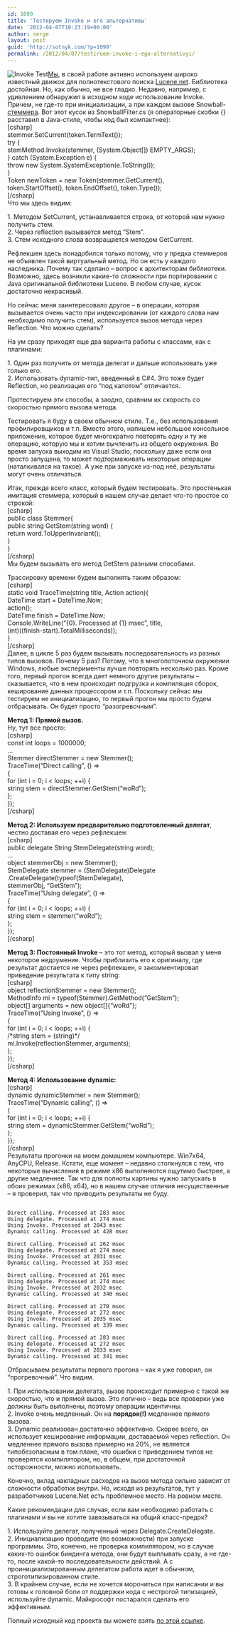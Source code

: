 ```yaml
---
id: 1099
title: 'Тестируем Invoke и его альтернативы'
date: '2012-04-07T10:23:19+00:00'
author: serge
layout: post
guid: 'http://sotnyk.com/?p=1099'
permalink: /2012/04/07/testiruem-invoke-i-ego-alternativyi/
---
```


![](http://localhost/wp-content/uploads/2012/04/InvokeTest.jpg "Invoke Test")[Мы](http://www.iveonik.com), в своей работе активно используем широко известный движок для полнотекстового поиска [Lucene.net](http://incubator.apache.org/lucene.net/). Библиотека достойная. Но, как обычно, не все гладко. Недавно, например, с удивлением обнаружил в исходном коде использование Invoke. Причем, не где-то при инициализации, а при каждом вызове Snowball-[стеммера](http://ru.wikipedia.org/wiki/%D0%A1%D1%82%D0%B5%D0%BC%D0%BC%D0%B8%D0%BD%D0%B3). Вот этот кусок из SnowballFilter.cs (я операторные скобки {} расставил в Java-стиле, чтобы код был компактнее):  
\[csharp\]  
stemmer.SetCurrent(token.TermText());  
try {  
 stemMethod.Invoke(stemmer, (System.Object\[\]) EMPTY\_ARGS);  
} catch (System.Exception e) {  
 throw new System.SystemException(e.ToString());  
}  
Token newToken = new Token(stemmer.GetCurrent(),  
 token.StartOffset(), token.EndOffset(), token.Type());  
\[/csharp\]  
Что мы здесь видим:

1\. Методом SetCurrent, устанавливается строка, от которой нам нужно получить стем.  
2\. Через reflection вызывается метод “Stem”.  
3\. Стем исходного слова возвращается методом GetCurrent.  
  
Рефлекшен здесь понадобился только потому, что у предка стеммеров не объявлен такой виртуальный метод. Но он есть у каждого наследника. Почему так сделано – вопрос к архитекторам библиотеки. Возможно, здесь возникли какие-то сложности при портировании с Java оригинальной библиотеки Lucene. В любом случае, кусок достаточно некрасивый.

Но сейчас меня заинтересовало другое – в операции, которая вызывается очень часто при индексировании (от каждого слова нам необходимо получить стем), используется вызов метода через Reflection. Что можно сделать?

На ум сразу приходят еще два варианта работы с классами, как с плагинами:

1\. Один раз получить от метода делегат и дальше использовать уже только его.  
2\. Использовать dynamic-тип, введенный в C#4. Это тоже будет Reflection, но реализация его “под капотом” отличается.

Протестируем эти способы, а заодно, сравним их скорость со скоростью прямого вызова метода.

Тестировать я буду в своем обычном стиле. Т.е., без использования профилировщиков и т.п. Вместо этого, напишем небольшое консольное приложение, которое будет многократно повторять одну и ту же операцию, которую мы и хотим вычленить из общего окружения. Во время запуска выходим из Visual Studio, поскольку даже если она просто запущена, то может подтормаживать некоторые операции (наталкивался на такое). А уже при запуске из-под неё, результаты могут очень отличаться.

Итак, прежде всего класс, который будем тестировать. Это простенькая имитация стеммера, который в нашем случае делает что-то простое со строкой:  
\[csharp\]  
public class Stemmer{  
 public string GetStem(string word) {  
 return word.ToUpperInvariant();  
 }  
}  
\[/csharp\]  
Мы будем вызывать его метод GetStem разными способами.

Трассировку времени будем выполнять таким образом:  
\[csharp\]  
static void TraceTime(string title, Action action){  
 DateTime start = DateTime.Now;  
 action();  
 DateTime finish = DateTime.Now;  
 Console.WriteLine(“{0}. Processed at {1} msec”, title,  
 (int)((finish-start).TotalMilliseconds));  
}  
\[/csharp\]  
Далее, в цикле 5 раз будем вызывать последовательность из разных типов вызовов. Почему 5 раз? Потому, что в многопоточном окружении Windows, любые эксперименты лучше повторять несколько раз. Кроме того, первый прогон всегда дает немного другие результаты – сказывается, что в нем происходит подгрузка и компиляция сборок, кеширование данных процессором и т.п. Поскольку сейчас мы тестируем не инициализацию, то первый прогон мы просто будем отбрасывать. Он будет просто “разогревочным”.

**Метод 1: Прямой вызов.**  
Ну, тут все просто:  
\[csharp\]  
const int loops = 1000000;  
…  
Stemmer directStemmer = new Stemmer();  
TraceTime(“Direct calling”, () =&gt;  
{  
 for (int i = 0; i &lt; loops; ++i) {  
 string stem = directStemmer.GetStem(“woRd”);  
 };  
});  
\[/csharp\]

**Метод 2: Используем предварительно подготовленный делегат**, честно доставая его через рефлекшен:  
\[csharp\]  
public delegate String StemDelegate(string word);  
…  
object stemmerObj = new Stemmer();  
StemDelegate stemmer = (StemDelegate)Delegate  
 .CreateDelegate(typeof(StemDelegate),  
 stemmerObj, “GetStem”);  
TraceTime(“Using delegate”, () =&gt;  
{  
 for (int i = 0; i &lt; loops; ++i) {  
 string stem = stemmer(“woRd”);  
 };  
});  
\[/csharp\]

**Метод 3: Постоянный Invoke** – это тот метод, который вызвал у меня некоторое недоумение. Чтобы приблизить его к оригиналу, где результат достается не через рефлекшен, я закомментировал приведение результата к типу string:  
\[csharp\]  
object reflectionStemmer = new Stemmer();  
MethodInfo mi = typeof(Stemmer).GetMethod(“GetStem”);  
object\[\] arguments = new object\[\]{“woRd”};  
TraceTime(“Using Invoke”, () =&gt;  
{  
 for (int i = 0; i &lt; loops; ++i) {  
 /\*string stem = (string)\*/  
 mi.Invoke(reflectionStemmer, arguments);  
 };  
});  
\[/csharp\]

**Метод 4: Использование dynamic:**  
\[csharp\]  
dynamic dynamicStemmer = new Stemmer();  
TraceTime(“Dynamic calling”, () =&gt;  
{  
 for (int i = 0; i &lt; loops; ++i) {  
 string stem = dynamicStemmer.GetStem(“woRd”);  
 };  
});  
\[/csharp\]  
Результаты прогонки на моем домашнем компьютере. Win7x64, AnyCPU, Release. Кстати, еще момент – недавно столкнулся с тем, что некоторые вычисления в режиме x86 выполняются ощутимо быстрее, а другие медленнее. Так что для полноты картины нужно запускать в обоих режимах (x86, x64), но в нашем случае отличия несущественные – я проверил, так что приводить результаты не буду.

```

Direct calling. Processed at 283 msec
Using delegate. Processed at 274 msec
Using Invoke. Processed at 2043 msec
Dynamic calling. Processed at 428 msec

Direct calling. Processed at 262 msec
Using delegate. Processed at 274 msec
Using Invoke. Processed at 2031 msec
Dynamic calling. Processed at 353 msec

Direct calling. Processed at 261 msec
Using delegate. Processed at 274 msec
Using Invoke. Processed at 2032 msec
Dynamic calling. Processed at 340 msec

Direct calling. Processed at 270 msec
Using delegate. Processed at 272 msec
Using Invoke. Processed at 2035 msec
Dynamic calling. Processed at 339 msec

Direct calling. Processed at 283 msec
Using delegate. Processed at 272 msec
Using Invoke. Processed at 2033 msec
Dynamic calling. Processed at 341 msec
```

Отбрасываем результаты первого прогона – как я уже говорил, он “прогревочный”. Что видим.

1\. При использовании делегата, вызов происходит примерно с такой же скоростью, что и прямой вызов. Это логично – ведь все проверки уже должны быть выполнены, поэтому операции идентичны.  
2\. Invoke очень медленный. Он на **порядок(!)** медленнее прямого вызова.  
3\. Dynamic реализован достаточно эффективно. Скорее всего, он использует кеширование информации, доставаемой через reflection. Он медленнее прямого вызова примерно на 20%, не является типобезопасным в том плане, что ошибки с приведением типов не проверятся компилятором, но, в общем, при достаточной осторожности, можно использовать.

Конечно, вклад накладных расходов на вызов метода сильно зависит от сложности обработки внутри. Но, исходя из результатов, тут у разработчиков Lucene.Net есть проблемное место. На ровном месте.

Какие рекомендации для случая, если вам необходимо работать с плагинами и вы не хотите завязываться на общий класс-предок?

1\. Используйте делегат, полученный через Delegate.CreateDelegate.  
2\. Инициализацию проводите (по возможности) при запуске программы. Это, конечно, не проверка компилятором, но в случае каких-то ошибок биндинга метода, они будут выплывать сразу, а не где-то, после какой-то последовательности действий. А с проинициализированным делегатом работа идет в обычном, строготипизированном стиле.  
3\. В крайнем случае, если не хочется морочиться при написании и вы готовы к головной боли от поддержки кода с нестрогой типизацией, используйте dynamic. Майкрософт постарался сделать его эффективным.

Полный исходный код проекта вы можете взять [по этой ссылке](http://localhost/code/FuncFromReflection.rar).